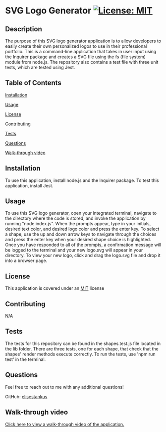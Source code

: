 # SVG Logo Generator      <a href = "https://opensource.org/licenses/MIT">![License: MIT](https://img.shields.io/badge/License-MIT-yellow.svg)</a>

  ## Description

  The purpose of this SVG logo generator application is to allow developers to easily create their own personalized logos to use in their professional portfolio. This is a command-line application that takes in user input using the Inquirer package and creates a SVG file using the fs (file system) module from node.js. The repository also contains a test file with three unit tests, which are tested using Jest.

  ## Table of Contents

  [Installation](#installation)

  [Usage](#usage)

  [License](#license)

  [Contributing](#contributing)

  [Tests](#tests)

  [Questions](#questions)

  [Walk-through video](#video)

  ## Installation <a id="installation"></a>

  To use this application, install node.js and the Inquirer package. To test this application, install Jest.

  ## Usage <a id="usage"></a>

  To use this SVG logo generator, open your integrated terminal, navigate to the directory where the code is stored, and invoke the application by running "node index.js". When the prompts appear, type in your initials, desired text color, and desired logo color and press the enter key. To select a shape, use the up and down arrow keys to navigate through the choices and press the enter key when your desired shape choice is highlighted. Once you have responded to all of the prompts, a confirmation message will be logged to the terminal and your new logo.svg will appear in your directory. To view your new logo, click and drag the logo.svg file and drop it into a browser page. 

  ## License <a id="license"></a>

  This application is covered under an <a href = "https://opensource.org/licenses/MIT">MIT</a> license

  ## Contributing <a id="contributing"></a>

  N/A

  ## Tests <a id="tests"></a>

  The tests for this repository can be found in the shapes.test.js file located in the lib folder. There are three tests, one for each shape, that check that the shapes' render methods execute correctly. To run the tests, use 'npm run test' in the terminal.

  ## Questions <a id="questions"></a>

  Feel free to reach out to me with any additional questions!

  GitHub: <a href="https://github.com/elisestankus"> elisestankus</a>

  ## Walk-through video <a id="video"></a>

  <a href="https://drive.google.com/file/d/1W7tLVVeBCkozPAY0LiwH4jdmb_3NMVFY/view?usp=sharing">Click here to view a walk-through video of the application.</a>







